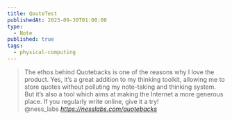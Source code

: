 ```yaml
---
title: QouteTest
publishedAt: 2023-09-30T01:00:00
type:
  - Note
published: true
tags:
  - physical-computing
---
```

<div><blockquote class="quoteback" darkmode="" data-title="Quote the web with Quotebacks" data-author="@ness_labs" cite="https://nesslabs.com/quotebacks">
The ethos behind Quotebacks is one of the reasons why I love the product. Yes, it’s a great addition to my thinking toolkit, allowing me to store quotes without polluting my note-taking and thinking system. But it’s also a tool which aims at making the Internet a more generous place. If you regularly write online, give it a try!
<footer>@ness_labs<cite> <a href="https://nesslabs.com/quotebacks">https://nesslabs.com/quotebacks</a></cite></footer>
</blockquote><script note="" src="https://cdn.jsdelivr.net/gh/Blogger-Peer-Review/quotebacks@1/quoteback.js"></script></div>